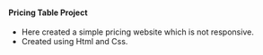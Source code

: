 #### Pricing Table Project

- Here created a simple pricing website which is not responsive.
- Created using Html and Css.
